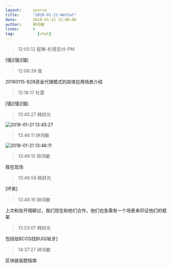 ```yaml
---
layout:     source 
title:      "2018-01-21-WeChat"
date:       2018-01-21 12:00:00
author:     钟鸿敏
lines:      6 
tag:		  [chat]
---
```

> 12:05:12  程琳-杉德支付-PM  
   
[强][强][强]  
   
> 12:08:39  我  
   
20180115-B2B资金代理模式的具体应用场景介绍  
   
> 12:18:17  杜雷  
   
[强][强][强]  
   
> 13:45:27  韩财光  
   
![2018-01-21 13:45:27](http://static.cocolian.org/img/20180121_134527.png) 
   
> 13:46:11  钟鸿敏  
   
![2018-01-21 13:46:11](http://static.cocolian.org/img/20180121_134611.png) 
   
> 13:46:15  钟鸿敏  
   
我在现场  
   
> 13:46:59  韩财光  
   
[坏笑]  
   
> 13:49:16  钟鸿敏  
   
上次和张开翔聊过，我们现在和他们合作，他们也急需有一个场景来印证他们的框架  
   
> 13:53:07  韩财光  
   
包括给BCOS找BUG[呲牙]  
   
> 14:37:27  钟鸿敏  
   
区块链装腔指南  
   
